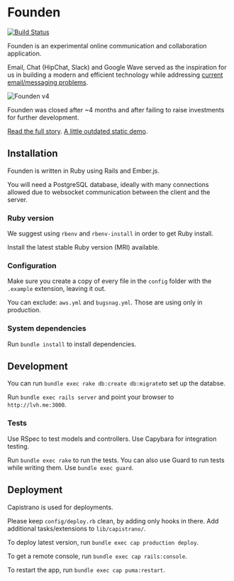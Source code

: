 # Founden

[![Build Status](https://travis-ci.org/Founden/founden.svg?branch=master)](https://travis-ci.org/Founden/founden)

Founden is an experimental online communication and collaboration application.

Email, Chat (HipChat, Slack) and Google Wave served as the inspiration for us
in building a modern and efficient technology while addressing [current
email/messaging problems](http://en.wikipedia.org/wiki/E-mail#Problems).

![Founden v4](https://s3.amazonaws.com/screenshots.angel.co/d4/280048/ddff3a1d18b55b27c2cb36be44f0705d-original.png)

Founden was closed after ~4 months and after failing to raise investments for
further development.

[Read the full story](http://ampersate.com/the-last-7-months-of-our-venture).
[A little outdated static demo](http://proto.doersapp.com.s3.amazonaws.com/index.html).

## Installation

Founden is written in Ruby using Rails and Ember.js.

You will need a PostgreSQL database, ideally with many connections allowed due
to websocket communication between the client and the server.

### Ruby version

We suggest using `rbenv` and `rbenv-install` in order to get Ruby install.

Install the latest stable Ruby version (MRI) available.

### Configuration

Make sure you create a copy of every file in the `config` folder with the
`.example` extension, leaving it out.

You can exclude: `aws.yml` and `bugsnag.yml`.
Those are using only in production.

### System dependencies

Run `bundle install` to install dependencies.

## Development

You can run `bundle exec rake db:create db:migrate`to set up the databse.

Run `bundle exec rails server` and point your browser to `http://lvh.me:3000`.

### Tests

Use RSpec to test models and controllers.
Use Capybara for integration testing.

Run `bundle exec rake` to run the tests.
You can also use Guard to run tests while writing them. Use `bundle exec guard`.

## Deployment

Capistrano is used for deployments.

Please keep `config/deploy.rb` clean, by adding only hooks in there.
Add additional tasks/extensions to `lib/capistrano/`.

To deploy latest version, run `bundle exec cap production deploy`.

To get a remote console, run `bundle exec cap rails:console`.

To restart the app, run `bundle exec cap puma:restart`.

